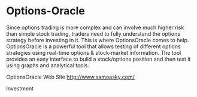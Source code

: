 # Options-Oracle

Since options trading is more complex and can involve much higher risk than simple stock trading, traders need to fully understand the options strategy before investing in it. This is where OptionsOracle comes to help. OptionsOracle is a powerful tool that allows testing of different options strategies using real-time options & stock-market information. The tool provides an easy interface to build a stock/options position and then test it using graphs and analytical tools.

OptionsOracle Web Site http://www.samoasky.com/

Investment

